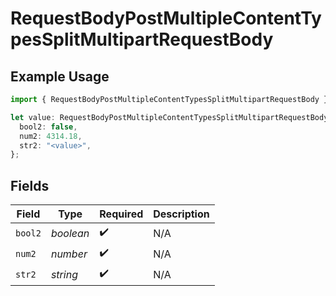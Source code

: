 # RequestBodyPostMultipleContentTypesSplitMultipartRequestBody

## Example Usage

```typescript
import { RequestBodyPostMultipleContentTypesSplitMultipartRequestBody } from "openapi/sdk/models/operations";

let value: RequestBodyPostMultipleContentTypesSplitMultipartRequestBody = {
  bool2: false,
  num2: 4314.18,
  str2: "<value>",
};
```

## Fields

| Field              | Type               | Required           | Description        |
| ------------------ | ------------------ | ------------------ | ------------------ |
| `bool2`            | *boolean*          | :heavy_check_mark: | N/A                |
| `num2`             | *number*           | :heavy_check_mark: | N/A                |
| `str2`             | *string*           | :heavy_check_mark: | N/A                |